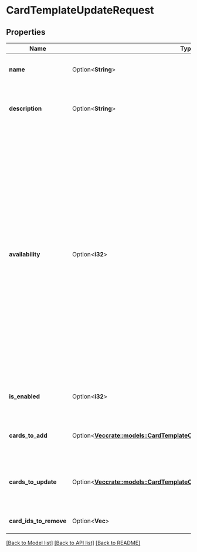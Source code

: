 # CardTemplateUpdateRequest

## Properties

Name | Type | Description | Notes
------------ | ------------- | ------------- | -------------
**name** | Option<**String**> | The name of the updated card template. | [optional]
**description** | Option<**String**> | The description of the updated card template. | [optional]
**availability** | Option<**i32**> | When set to 0 the card template has to be added to boards manually. Every workspace manager can add it to the boards they can manage. When set to 1 the card template is added automatically to all new boards but workspace managers can remove it from the boards they can manage. When set to 2 the card template is added automatically to all boards and cannot be removed. | [optional]
**is_enabled** | Option<**i32**> | Controls whether this card template is enabled. | [optional]
**cards_to_add** | Option<[**Vec<crate::models::CardTemplateCardInExistingTemplateCreateRequest>**](CardTemplateCardInExistingTemplateCreateRequest.md)> | A list of cards which will be added to the card template. | [optional]
**cards_to_update** | Option<[**Vec<crate::models::CardTemplateCardWithIdUpdateRequest>**](CardTemplateCardWithIdUpdateRequest.md)> | A list of cards which will be updated for the updated card template. | [optional]
**card_ids_to_remove** | Option<**Vec<i32>**> | A list of card ids to remove. | [optional]

[[Back to Model list]](../README.md#documentation-for-models) [[Back to API list]](../README.md#documentation-for-api-endpoints) [[Back to README]](../README.md)


